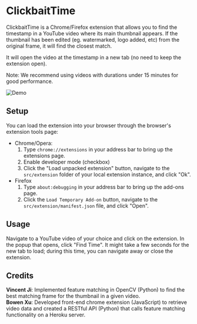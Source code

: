 # ClickbaitTime
ClickbaitTime is a Chrome/Firefox extension that allows you to find the timestamp in a YouTube video where its main thumbnail appears. If the thumbnail has been edited (eg. watermarked, logo added, etc) from the original frame, it will find the closest match.  

It will open the video at the timestamp in a new tab (no need to keep the extension open).

Note: We recommend using videos with durations under 15 minutes for good performance.  

![Demo](demo.gif)

## Setup
You can load the extension into your browser through the browser's extension tools page:

- Chrome/Opera:
  1. Type `chrome://extensions` in your address bar to bring up the extensions page.
  2. Enable developer mode (checkbox)
  3. Click the "Load unpacked extension" button, navigate to the `src/extension` folder of your local extension instance, and click "Ok".
- Firefox
  1. Type `about:debugging` in your address bar to bring up the add-ons page.
  2. Click the `Load Temporary Add-on` button, navigate to the `src/extension/manifest.json` file, and click "Open".

## Usage
Navigate to a YouTube video of your choice and click on the extension. In the popup that opens, click "Find Time". It might take a few seconds for the new tab to load; during this time, you can navigate away or close the extension.

## Credits
**Vincent Ji**: Implemented feature matching in OpenCV (Python) to find the best matching frame for the thumbnail in a given video.  
**Bowen Xu**: Developed front-end chrome extension (JavaScript) to retrieve video data and created a RESTful API (Python) that calls feature matching functionality on a Heroku server.
